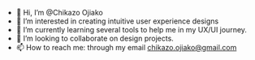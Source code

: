 - 👋 Hi, I’m @Chikazo Ojiako
- 👀 I’m interested in creating intuitive user experience designs
- 🌱 I’m currently learning several tools to help me in my UX/UI journey.
- 💞️ I’m looking to collaborate on design projects.
- 📫 How to reach me: through my email chikazo.ojiako@gmail.com

<!---
ChikazoO/ChikazoO is a ✨ special ✨ repository because its `README.md` (this file) appears on your GitHub profile.
You can click the Preview link to take a look at your changes.
--->
